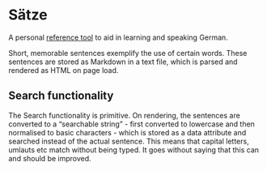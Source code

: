 # Sätze

A personal [reference tool](https://antorant.github.io/saetze/) to aid in learning and speaking German.

Short, memorable sentences exemplify the use of certain words. These sentences are stored as Markdown in a text file, which is parsed and rendered as HTML on page load.

## Search functionality
The Search functionality is primitive. On rendering, the sentences are converted to a “searchable string” - first converted to lowercase and then normalised to basic characters - which is stored as a data attribute and searched instead of the actual sentence. This means that capital letters, umlauts etc match without being typed. It goes without saying that this can and should be improved.
